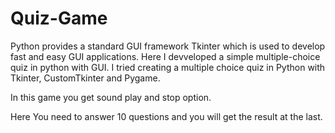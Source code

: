 # Quiz-Game

Python provides a standard GUI framework Tkinter which is used to develop fast and easy GUI applications. Here I devveloped a simple multiple-choice quiz in python with GUI. I tried creating a multiple choice quiz in Python with Tkinter, CustomTkinter and Pygame.

In this game you get sound play and stop option.

Here You need to answer 10 questions and you will get the result at the last.
